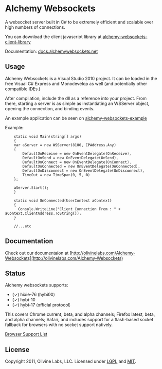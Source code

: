 Alchemy Websockets
=============

A websocket server built in C# to be extremely efficient and scalable over high
numbers of connections.


You can download the client javascript library at [alchemy-websockets-client-library](https://github.com/Olivine-Labs/Alchemy-Websockets-Client-Library)

Documentation: [docs.alchemywebsockets.net](http://docs.alchemywebsockets.net/)

Usage
-------
Alchemy Websockets is a Visual Studio 2010 project. It can be loaded in the free
Visual C# Express and Monodevelop as well (and potentially other compatible IDEs.)

After compilation, include the dll as a reference into your project. From there,
starting a server is as simple as instantiating an WSServer object, opening the 
connection, and binding events.

An example application can be seen on [alchemy-websockets-example](https://github.com/Olivine-Labs/Alchemy-Websockets-Example)

Example:

        static void Main(string[] args)
        {
        var aServer = new WSServer(8100, IPAddress.Any)
        {
            DefaultOnReceive = new OnEventDelegate(OnReceive),
            DefaultOnSend = new OnEventDelegate(OnSend),
            DefaultOnConnect = new OnEventDelegate(OnConnect),
            DefaultOnConnected = new OnEventDelegate(OnConnected),
            DefaultOnDisconnect = new OnEventDelegate(OnDisconnect),
            TimeOut = new TimeSpan(0, 5, 0)
        };

        aServer.Start();
        }

        static void OnConnected(UserContext aContext)
        {
          Console.WriteLine("Client Connection From : " + aContext.ClientAddress.ToString());
        }

        //...etc

Documentation
-------------
Check out our documentaion at [http://olivinelabs.com/Alchemy-Websockets](http://olivinelabs.com/Alchemy-Websockets)

Status
------
Alchemy websockets supports:

* (✓) hixie-76 (hybi00)
* (✓) hybi-10
* (✓) hybi-17 (official protocol)


This covers Chrome current, beta, and alpha channels; Firefox
latest, beta, and alpha channels; Safari, and includes support
for a flash-based socket fallback for browsers with no socket 
support natively.

[Browser Support List](http://en.wikipedia.org/wiki/WebSocket#Browser_support)

License
-------
Copyright 2011, Olivine Labs, LLC.
Licensed under [LGPL](http://www.gnu.org/licenses/lgpl.html) and
[MIT](http://www.opensource.org/licenses/mit-license.php).
